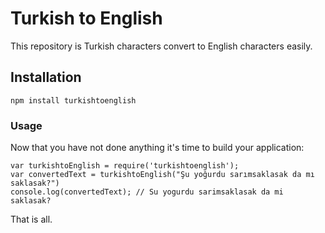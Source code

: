 # Turkish to English

This repository is Turkish characters convert to English characters easily.

## Installation

```
npm install turkishtoenglish
```

### Usage

Now that you have not done anything it's time to build your application:

```
var turkishtoEnglish = require('turkishtoenglish');
var convertedText = turkishtoEnglish("Şu yoğurdu sarımsaklasak da mı saklasak?")
console.log(convertedText); // Su yogurdu sarimsaklasak da mi saklasak?
```

That is all. 
